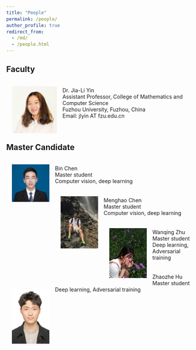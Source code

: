 ```yaml
---
title: "People"
permalink: /people/
author_profile: true
redirect_from: 
  - /md/
  - /people.html
---
```

Faculty
-----
<img src='/images/Yin.JPG' width="120" style="float: left; margin: 15px">
<br>
Dr. Jia-Li Yin <br>
Assistant Professor, College of Mathematics and Computer Science <br>
Fuzhou University, Fuzhou, China <br>
Email: jlyin AT fzu.edu.cn
<br>
<br>
<br>

Master Candidate
-----
<img src='/images/chen_bin.jpg' width="100" style="float: left; margin: 15px">
<br>
Bin Chen <br>
Master student <br>
Computer vision, deep learning
<br>
<br>
<img src='/images/menghao_chen-1.jpg' width="100" style="float: left; margin: 15px">
<br>
Menghao Chen <br>
Master student <br>
Computer vision, deep learning   
<br>
<br>    
<img src='/images/zhu_wanqing.jpg' width="100" style="float: left; margin: 15px"> 
<br>   
Wanqing Zhu <br>
Master student <br>
Deep learning, Adversarial training
<br>
<br>
<img src='/images/hu_zhaozhe.jpg' width="100" style="float: left; margin: 15px">
<br>
Zhaozhe Hu <br>
Master student <br>
Deep learning, Adversarial training
<br>
<br>
<br>


